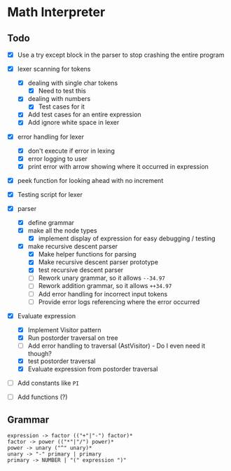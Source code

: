 # Math Interpreter



## Todo

 * [x] Use a try except block in the parser to stop crashing the entire program
* [x] lexer scanning for tokens
  * [x] dealing with single char tokens
    * [X] Need to test this
  * [x] dealing with numbers
    * [x] Test cases for it
  * [x] Add test cases for an entire expression
  * [x] Add ignore white space in lexer
* [x] error handling for lexer
  * [x] don't execute if error in lexing
  * [x] error logging to user
  * [x] print error with arrow showing where it occurred in expression
* [x] peek function for looking ahead with no increment
* [x] Testing script for lexer
* [x] parser
  * [x] define grammar
  * [x] make all the node types
    * [x] implement display of expression for easy debugging / testing
  * [x] make recursive descent parser
    * [x] Make helper functions for parsing
    * [x] Make recursive descent parser prototype
    * [x] test recursive descent parser
    * [ ] Rework unary grammar, so it allows `--34.97`
    * [ ] Rework addition grammar, so it allows `++34.97`
    * [ ] Add error handling for incorrect input tokens
    * [ ] Provide error logs referencing where the error occurred
* [x] Evaluate expression
  * [x] Implement Visitor pattern
  * [x] Run postorder traversal on tree
  * [ ] Add error handling to traversal (AstVisitor) - Do I even need it though?
  * [x] test postorder traversal
  * [x] Evaluate expression from postorder traversal
* [ ] Add constants like `PI`
* [ ] Add functions (?)



## Grammar

```
expression -> factor (("+"|"-") factor)*
factor -> power (("*"|"/") power)*
power -> unary ("^" unary)*
unary -> "-" primary | primary
primary -> NUMBER | "(" expression ")"
```

